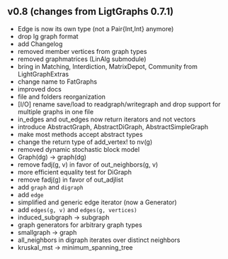 ## v0.8 (changes from LigtGraphs 0.7.1)
- Edge is now its own type (not a Pair{Int,Int} anymore)
- drop lg graph format
- add Changelog
- removed member vertices from graph types
- removed graphmatrices (LinAlg submodule)
- bring in Matching, Interdiction, MatrixDepot, Community from LightGraphExtras
- change name to FatGraphs
- improved docs
- file and folders reorganization
- [I/O] rename save/load to readgraph/writegraph and drop support for multiple graphs in one file
- in_edges and out_edges now return iterators and not vectors
- introduce AbstractGraph, AbstractDiGraph, AbstractSimpleGraph
- make most methods accept abstract types
- change the return type of add_vertex! to nv(g)
- removed dynamic stochastic block model
- Graph(dg) -> graph(dg)
- remove fadj(g, v) in favor of out_neighbors(g, v)
- more efficient equality test for DiGraph
- remove fadj(g) in favor of out_adjlist
- add `graph` and `digraph`
- add `edge`
- simplified and generic edge iterator (now a Generator)
- add `edges(g, v)` and `edges(g, vertices)`
- induced_subgraph -> subgraph
- graph generators for arbitrary graph types
- smallgraph -> graph
- all_neighbors in digraph iterates over distinct neighbors
- kruskal_mst -> minimum_spanning_tree
